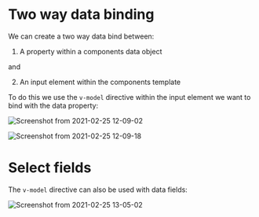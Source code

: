 # Two way data binding

We can create a two way data bind between:

1. A property within a components data object

and 

2. An input element within the components template

To do this we use the `v-model` directive within the input element we want to bind with the data property:

![Screenshot from 2021-02-25 12-09-02](https://user-images.githubusercontent.com/73107656/109151648-5a467780-7762-11eb-974f-41e986083941.png)

![Screenshot from 2021-02-25 12-09-18](https://user-images.githubusercontent.com/73107656/109151698-66cad000-7762-11eb-8068-f29bb1400001.png)


# Select fields

The `v-model` directive can also be used with data fields:

![Screenshot from 2021-02-25 13-05-02](https://user-images.githubusercontent.com/73107656/109157634-2ff8b800-776a-11eb-9c3a-b5cef87e0a52.png)